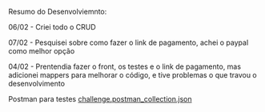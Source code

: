 Resumo do Desenvolviemnto:

06/02 - Criei todo o CRUD

07/02 - Pesquisei sobre como fazer o link de pagamento, achei o paypal como melhor opção


04/02 - Prentendia fazer o front, os testes e o link de pagamento,
        mas adicionei mappers para melhorar o código, e tive problemas o que travou o desenvolvimento


Postman para testes
[challenge.postman_collection.json](https://github.com/DiegoPriess/facilitpay-api/files/14160026/challenge.postman_collection.json)
